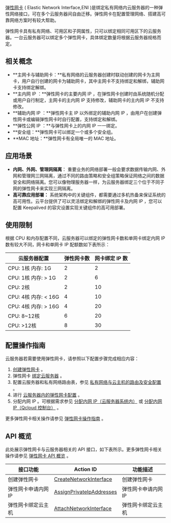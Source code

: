 [弹性网卡](http://tce.fsphere.cn/product/eni) ( Elastic Network Interface,ENI )是绑定私有网络内云服务器的一种弹性网络接口，可在多个云服务器间自由迁移。弹性网卡在配置管理网络、搭建高可靠网络方案时有较大帮助。

弹性网卡具有私有网络、可用区和子网属性，只可以绑定相同可用区下的云服务器。一台云服务器可以绑定多个弹性网卡，具体绑定数量将根据云服务器规格而定。

## 相关概念

 - **主网卡与辅助网卡：**私有网络的云服务器创建时联动创建的网卡为主网卡，用户自行创建的网卡为辅助网卡，其中主网卡不支持绑定和解绑，辅助网卡支持绑定解绑。
 - **主内网 IP ：**弹性网卡的主要内网 IP ，在弹性网卡创建时由系统随机分配或用户自行制定，主网卡的主内网 IP 支持修改，辅助网卡的主内网 IP 不支持修改。
 - **辅助内网 IP ：**弹性网卡主 IP 以外绑定的辅助内网 IP ，由用户在创建弹性网卡或编辑弹性网卡时自行配置，支持绑定和解绑。
 - **弹性公网 IP ：**与弹性网卡上的内网 IP 一一绑定。
 - **安全组：**弹性网卡可以绑定一个或多个安全组。
 - **MAC 地址：**弹性网卡有全局唯一的 MAC 地址。

## 应用场景
- **内网、外网、管理网隔离**：
重要业务的网络部署一般会要求数据传输内网、外网和管理网三网隔离，通过不同的路由策略和安全组策略保证网络之间的数据安全和网络隔离。您可以像物理服务器一样，为云服务器绑定三个位于不同子网的弹性网卡来实现三网隔离。
- **高可靠应用部署：**
系统架构中的关键组件，都需要通过多机热备来保证系统的高可用性。云平台提供了可以灵活绑定和解绑的弹性网卡及内网 IP ，您可以配置 Keepalived 的容灾设置实现关键组件的高可用部署。

## 使用限制

根据 CPU 和内存配置不同，云服务器可以绑定的弹性网卡数和单网卡绑定内网 IP 数有较大不同，网卡和单网卡 IP 配额数如下表所示：

| 云服务器配置               | 弹性网卡数 | 网卡绑定 IP 数 |
| ------------------- | :---- | :------ |
| CPU: 1核   内存: 1G    | 2     | 2       |
| CPU: 1核   内存: > 1G   | 2     | 6       |
| CPU: 2核             | 2     | 10      |
| CPU: 4核   内存: < 16G | 4     | 10      |
| CPU: 4核   内存: > 16G | 4     | 20      |
| CPU: 8~12核          | 6     | 20      |
| CPU: >12核           | 8     | 30      |

## 配置操作指南
云服务器若需要使用弹性网卡，请参照以下配置步骤完成相应内容：
 1. [创建弹性网卡](/doc/product/215/6513#.E5.88.9B.E5.BB.BA.E5.BC.B9.E6.80.A7.E7.BD.91.E5.8D.A17) 。
 2. 弹性网卡 [绑定云服务器](/doc/product/215/6513#.E7.BB.91.E5.AE.9A.E4.BA.91.E4.B8.BB.E6.9C.BA8) 。
 3. 配置云服务器和私有网络路由表，参见 [私有网络与云主机的路由及安全配置](/doc/product/215/6513#.E7.A7.81.E6.9C.89.E7.BD.91.E7.BB.9C.E4.B8.8E.E4.BA.91.E4.B8.BB.E6.9C.BA.E7.9A.84.E8.B7.AF.E7.94.B1.E5.8F.8A.E5.AE.89.E5.85.A8.E9.85.8D.E7.BD.AE5) 。
 4. 进行 [云服务器内的弹性网卡配置](/doc/product/215/6513#.E4.BA.91.E4.B8.BB.E6.9C.BA.E5.86.85.E5.BC.B9.E6.80.A7.E7.BD.91.E5.8D.A1.E7.9A.84.E9.85.8D.E7.BD.AE.EF.BC.88.E4.BB.A5centos-7.2.E4.B8.BA.E4.BE.8B.EF.BC.899) 。
 5. 分配内网 IP 。可根据需求参见 [分配内网 IP（云服务器系统内）](/doc/product/215/6513#.E5.88.86.E9.85.8D.E5.86.85.E7.BD.91ip.EF.BC.88.E4.BA.91.E6.9C.8D.E5.8A.A1.E5.99.A8.E7.B3.BB.E7.BB.9F.E5.86.85.EF.BC.8911) 或 [分配内网 IP（Qcloud 控制台）](/doc/product/215/6513#.E5.88.86.E9.85.8D.E5.86.85.E7.BD.91ip.EF.BC.88qcloud.E6.8E.A7.E5.88.B6.E5.8F.B0.EF.BC.8910) 。

更多弹性网卡相关操作请参见 [弹性网卡操作指南](/doc/product/215/6513#.E6.93.8D.E4.BD.9C.E6.8C.87.E5.8D.974) 。

## API 概览
此处展示弹性网卡与云服务器相关的 API 接口，如下表所示。更多弹性网卡相关操作请参见 [弹性网卡 API 概览](/doc/product/215/6513#api.E6.A6.82.E8.A7.8819) 。

| 接口功能 | Action ID |  功能描述 |
|---------|---------|---------|
| 创建弹性网卡 | [CreateNetworkInterface](/doc/api/245/4811) |  创建弹性网卡 |
| 弹性网卡申请内网 IP  | [AssignPrivateIpAddresses](/doc/api/245/4817) | 弹性网卡申请内网 IP |
| 弹性网卡绑定云主机 | [AttachNetworkInterface](/doc/api/245/4820) | 弹性网卡绑定云主机 |




